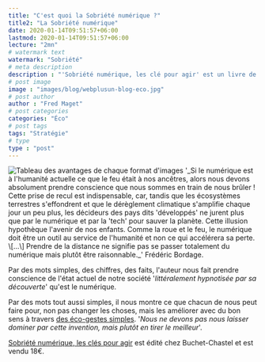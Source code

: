 ```yaml
---
title: "C'est quoi la Sobriété numérique ?"
title2: "La Sobriété numérique"
date: 2020-01-14T09:51:57+06:00
lastmod: 2020-01-14T09:51:57+06:00
lecture: "2mn"
# watermark text
watermark: "Sobriété"
# meta description
description : "'Sobriété numérique, les clé pour agir' est un livre de Frédéric Bordage, expert en ce domaine."
# post image
image : "images/blog/webplusun-blog-eco.jpg"
# post author
author : "Fred Maget"
# post categories
categories: "Éco"
# post tags
tags: "Stratégie"
# type
type : "post"
---
```


<img src="/blog/Sobriete-numerique-Frederic-Bordage.jpg" class="img-fluid" alt="Tableau des avantages de chaque format d'images" data-aos="fade-right" loading="lazy" decoding="async">
'_Si le numérique est à l'humanité actuelle ce que le feu était à nos ancêtres, alors nous devons absolument prendre conscience que nous sommes en train de nous brûler ! Cette prise de recul est indispensable, car, tandis que les écosystèmes terrestres s'effondrent et que le dérèglement climatique s'amplifie chaque jour un peu plus, les décideurs des pays dits 'développés' ne jurent plus que par le numérique et par la 'tech' pour sauver la planète. Cette illusion hypothèque l'avenir de nos enfants.
Comme la roue et le feu, le numérique doit être un outil au service de l'humanité et non ce qui accélérera sa perte. \[…\] Prendre de la distance ne signifie pas se passer totalement du numérique mais plutôt être raisonnable._' Frédéric Bordage.

Par des mots simples, des chiffres, des faits, l'auteur nous fait prendre conscience de l'état actuel de notre société '_littéralement hypnotisée par sa découverte_' qu'est le numérique.

Par des mots tout aussi simples, il nous montre ce que chacun de nous peut faire pour, non pas changer les choses, mais les améliorer avec du bon sens à travers [des éco-gestes simples](https://webplusun.fr/blog/des-gestes-simples/). '_Nous ne devons pas nous laisser dominer par cette invention, mais plutôt en tirer le meilleur_'.

[Sobriété numérique, les clés pour agir](https://www.greenit.fr/2019/09/10/sobriete-numerique-les-cles-pour-agir/) est édité chez Buchet-Chastel et est vendu 18€.